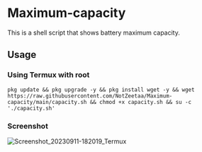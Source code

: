 # Maximum-capacity
This is a shell script that shows battery maximum capacity.

## Usage
### Using Termux with root
```
pkg update && pkg upgrade -y && pkg install wget -y && wget https://raw.githubusercontent.com/NotZeetaa/Maximum-capacity/main/capacity.sh && chmod +x capacity.sh && su -c './capacity.sh'
```

### Screenshot
![Screenshot_20230911-182019_Termux](https://github.com/NotZeetaa/Maximum-capacity/assets/67799176/bc9377dd-9f0e-4195-a935-cfd2f095b6ac)

